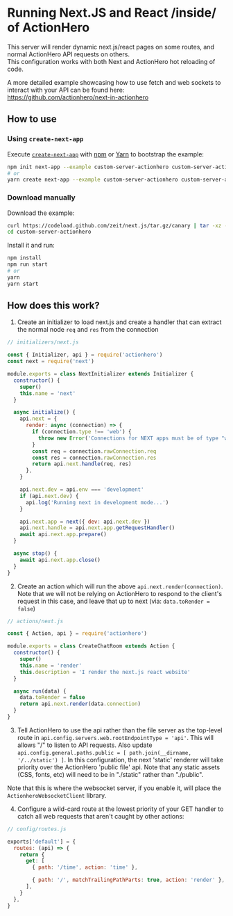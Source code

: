 # Running Next.JS and React /inside/ of ActionHero

This server will render dynamic next.js/react pages on some routes, and normal ActionHero API requests on others.<br>
This configuration works with both Next and ActionHero hot reloading of code.

A more detailed example showcasing how to use fetch and web sockets to interact with your API can be found here: https://github.com/actionhero/next-in-actionhero

## How to use

### Using `create-next-app`

Execute [`create-next-app`](https://github.com/zeit/next.js/tree/canary/packages/create-next-app) with [npm](https://docs.npmjs.com/cli/init) or [Yarn](https://yarnpkg.com/lang/en/docs/cli/create/) to bootstrap the example:

```bash
npm init next-app --example custom-server-actionhero custom-server-actionhero-app
# or
yarn create next-app --example custom-server-actionhero custom-server-actionhero-app
```

### Download manually

Download the example:

```bash
curl https://codeload.github.com/zeit/next.js/tar.gz/canary | tar -xz --strip=2 next.js-canary/examples/custom-server-actionhero
cd custom-server-actionhero
```

Install it and run:

```bash
npm install
npm run start
# or
yarn
yarn start
```

## How does this work?

1. Create an initializer to load next.js and create a handler that can extract the normal node `req` and `res` from the connection

```js
// initializers/next.js

const { Initializer, api } = require('actionhero')
const next = require('next')

module.exports = class NextInitializer extends Initializer {
  constructor() {
    super()
    this.name = 'next'
  }

  async initialize() {
    api.next = {
      render: async (connection) => {
        if (connection.type !== 'web') {
          throw new Error('Connections for NEXT apps must be of type "web"')
        }
        const req = connection.rawConnection.req
        const res = connection.rawConnection.res
        return api.next.handle(req, res)
      },
    }

    api.next.dev = api.env === 'development'
    if (api.next.dev) {
      api.log('Running next in development mode...')
    }

    api.next.app = next({ dev: api.next.dev })
    api.next.handle = api.next.app.getRequestHandler()
    await api.next.app.prepare()
  }

  async stop() {
    await api.next.app.close()
  }
}
```

2.  Create an action which will run the above `api.next.render(connection)`. Note that we will not be relying on ActionHero to respond to the client's request in this case, and leave that up to next (via: `data.toRender = false`)

```js
// actions/next.js

const { Action, api } = require('actionhero')

module.exports = class CreateChatRoom extends Action {
  constructor() {
    super()
    this.name = 'render'
    this.description = 'I render the next.js react website'
  }

  async run(data) {
    data.toRender = false
    return api.next.render(data.connection)
  }
}
```

3. Tell ActionHero to use the api rather than the file server as the top-level route in `api.config.servers.web.rootEndpointType = 'api'`. This will allows "/" to listen to API requests. Also update `api.config.general.paths.public = [ path.join(__dirname, '/../static') ]`. In this configuration, the next 'static' renderer will take priority over the ActionHero 'public file' api. Note that any static assets (CSS, fonts, etc) will need to be in "./static" rather than "./public".

Note that this is where the websocket server, if you enable it, will place the `ActionheroWebsocketClient` library.<br>

4.  Configure a wild-card route at the lowest priority of your GET handler to catch all web requests that aren't caught by other actions:

```js
// config/routes.js

exports['default'] = {
  routes: (api) => {
    return {
      get: [
        { path: '/time', action: 'time' },

        { path: '/', matchTrailingPathParts: true, action: 'render' },
      ],
    }
  },
}
```
